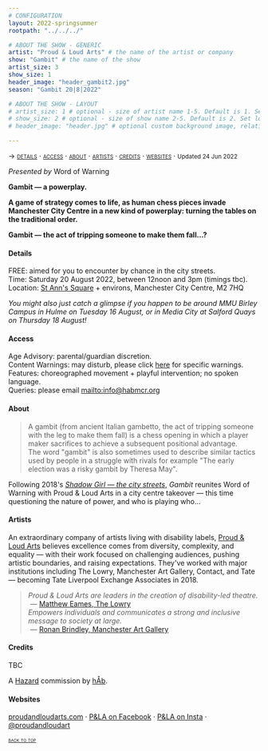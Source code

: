 ```yaml
---
# CONFIGURATION
layout: 2022-springsummer
rootpath: "../../../"

# ABOUT THE SHOW - GENERIC
artist: "Proud & Loud Arts" # the name of the artist or company
show: "Gambit" # the name of the show
artist_size: 3
show_size: 1
header_image: "header_gambit2.jpg"    
season: "Gambit 20|8|2022"

# ABOUT THE SHOW - LAYOUT
# artist_size: 1 # optional - size of artist name 1-5. Default is 1. Set longer names to lower values
# show_size: 2 # optional - size of show name 2-5. Default is 2. Set longer names to lower values
# header_image: "header.jpg" # optional custom background image, relative to current page

---
```

<span style='font-variant: small-caps'>→ [details](/current/2022-springsummer/gambit/#details) · [access](/current/2022-springsummer/gambit/#access) · [about](/current/2022-springsummer/gambit/#about) · [artists](/current/2022-springsummer/gambit/#artists) · [credits](/current/2022-springsummer/gambit/#credits) · [websites](/current/2022-springsummer/gambit/#websites)</span> · <small>Updated 24 Jun 2022</small>         
         
*Presented by* Word of Warning         
         
**Gambit — a powerplay.**        
        
**A game of strategy comes to life, as human chess pieces invade Manchester City Centre in a new kind of powerplay: turning the tables on the traditional order.**        
        
**Gambit — the act of tripping someone to make them fall…?**        
        
#### Details         
FREE: aimed for you to encounter by chance in the city streets.<br>Time: Saturday 20 August 2022, between 12noon and 3pm (timings tbc).<br>Location: <a href="https://www.manchester.gov.uk/info/511/conservation_areas/144/st_anns_square_conservation_area" target="_blank">St Ann's Square</a> + environs, Manchester City Centre, M2 7HQ        
         
*You might also just catch a glimpse if you happen to be around MMU Birley Campus in Hulme on Tuesday 16 August, or in Media City at Salford Quays on Thursday 18 August!*        
         
#### Access         
Age Advisory: parental/guardian discretion.<br>Content Warnings: may disturb, please click [here](/warnings) for specific warnings.<br>Features: choreographed movement + playful intervention; no spoken language.<br>Queries: please email <mailto:info@habmcr.org>       
         
#### About         
>A gambit (from ancient Italian gambetto, the act of tripping someone with the leg to make them fall) is a chess opening in which a player maker sacrifices to achieve a subsequent positional advantage.<br>The word "gambit" is also sometimes used to describe similar tactics used by people in a struggle with rivals for example "The early election was a risky gambit by Theresa May".        

Following 2018's [*Shadow Girl — the city streets*](/archive/2018-springsummer/hazardshadowgirl), *Gambit* reunites Word of Warning with Proud & Loud Arts in a city centre takeover — this time questioning the nature of power, and who is playing who…       
         
#### Artists        
An extraordinary company of artists living with disability labels, <a href="https://proudandloudarts.com" target="_blank">Proud & Loud Arts</a> believes excellence comes from diversity, complexity, and equality — with their work focused on challenging audiences, pushing artistic boundaries, and raising expectations. They've worked with major institutions including The Lowry, Manchester Art Gallery, Contact, and Tate — becoming Tate Liverpool Exchange Associates in 2018.       
        
>*Proud & Loud Arts are leaders in the creation of disability-led theatre.*<br>&nbsp;— <a href="https://proudandloudarts.com/tag/the-lowry" target="_blank">Matthew Eames, The Lowry</a><br>*Empowers individuals and communicates a strong and inclusive message to society at large.*<br>&nbsp;— <a href="https://manchesterartgallery.org/?s=proud+loud+arts" target="_blank">Ronan Brindley, Manchester Art Gallery</a>        
       
#### Credits          
TBC        
        
A [Hazard](/hab/hazard) commission by [hÅb](/hab).        
         
#### Websites          
<a href="https://proudandloudarts.com" target="_blank">proudandloudarts.com</a> · <a href="https://www.facebook.com/proudandloudarts" target="_blank">P&LA on Facebook</a> · <a href="https://www.instagram.com/proudandloudart)" target="_blank">P&LA on Insta</a> · <a href="https://twitter.com/proudandloudart" target="_blank">@proudandloudart</a>        
        
<small><span style='font-variant: small-caps'>[back to top](/current/2022-springsummer/gambit)</span></small>
